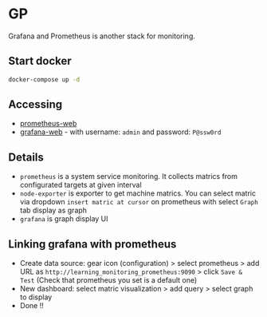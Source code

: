 # GP

Grafana and Prometheus is another stack for monitoring.

## Start docker

```bash
docker-compose up -d
```

## Accessing

- [prometheus-web](http://localhost:9090)
- [grafana-web](http://localhost:9110) - with username: `admin` and password: `P@ssw0rd`

## Details

- `prometheus` is a system service monitoring. It collects matrics from configurated targets at given interval
- `node-exporter` is exporter to get machine matrics. You can select matric via dropdown `insert matric at cursor` on prometheus with select `Graph` tab display as graph
- `grafana` is graph display UI

## Linking grafana with prometheus

- Create data source: gear icon (configuration) > select prometheus > add URL as `http://learning_monitoring_prometheus:9090` > click `Save & Test` (Check that prometheus you set is a default one)
- New dashboard: select matric visualization > add query > select graph to display
- Done !!
